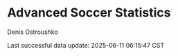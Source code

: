 # Advanced Soccer Statistics
Denis Ostroushko

<!-- gfm -->

Last successful data update: 2025-06-11 06:15:47 CST
